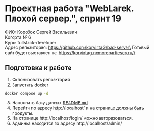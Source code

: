 # Проектная работа "WebLarek. Плохой сервер.", спринт 19
ФИО: Коробок Сергей Васильевич\
Когорта № 6\
Курс: fullstack-developer\
Адрес репозитория: https://github.com/korvintaG/bad-server\
Готовый сайт будет выставлен на: https://korvintag.nomorepartiesco.ru/\

## Подготовка к работе
1. Склонировать репозиторий
2. Запустить docker
```bash
docker compose up -d
```
3. Наполнить базу данных
[README.md](.dump%2FREADME.md)
4. Перейти по адресу http://localhost/ и на странице должны быть продукты.
5. На странице http://localhost/login/ можно авторизоваться.
6. Админка находится по адресу http://localhost/admin/

